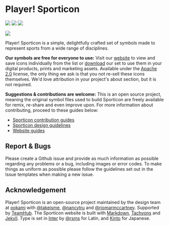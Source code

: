 # Player! Sporticon

<img src="https://img.shields.io/circleci/project/github/ookamiinc/Sporticon.svg"> <a href="https://github.com/ookamiinc/sporticon/releases/latest"><img src="http://img.shields.io/github/downloads/ookamiinc/sporticon/total"></a> <a href="https://github.com/ookamiinc/sporticon/releases/latest"><img src="https://img.shields.io/github/release/ookamiinc/sporticon.svg?include_prereleases"></a>


<img src="https://user-images.githubusercontent.com/3750705/65827187-930ec280-e2ca-11e9-9af8-f6d1e493edf3.png">


Player! Sporticon is a simple, delightfully crafted set of symbols made to represent sports from a wide range of disciplines.

**Our symbols are free for everyone to use:** Visit our [website](https://sporticon.ookami.tokyo/) to view and save icons individually from the list or [download](https://github.com/ookamiinc/Sporticon/releases/download/1.0a/Sporticon.zip) our set to use them in your digital products, prints and marketing assets. Available under the [Apache 2.0](LICENSE) license, the only thing we ask is that you not re-sell these icons themselves. We'd love attribution in your project's about section, but it is not required.

**Suggestions & contributions are welcome:** This is an open source project, meaning the original symbol files used to build Sporticon are freely available for remix, re-share and even improve upon. For more information about contributing, proceed to these guides below:


- [Sporticon contribution guides](documentation/contributing.md)
- [Sporticon design guidelines](documentation/sporticon-design-guidelines.md)
- [Website guides](website/README.md)

## Report & Bugs

Please create a Github issue and provide as much information as possible regarding any problems or a bug, including images or error codes. To make things as uniform as possible please follow the guidelines set out in the Issue templates when making a new issue.

## Acknowledgement

Player! Sporticon is an open-source project maintained by the design team at [ookami](https://ookami.tokyo/) with [@takeisme](http://takeis.me), [@nancytru](https://nancytruong.cargo.site/) and [@riomarmccartney](https://twitter.com/riomarmccartney). Supported by [TeamHub](https://tmhub.jp/). The Sporticon website is built with [Markdown](https://daringfireball.net/projects/markdown/), [Tachyons](https://github.com/tachyons-css/tachyons/) and [Jekyll](https://jekyllrb.com).
Type is set in [Inter](https://rsms.me/inter/) by [@rsms](https://twitter.com/rsms) for Latin, and [Kinto](https://github.com/ookamiinc/kinto) for Japanese.
